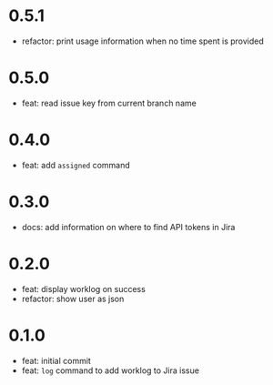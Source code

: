 # 0.5.1

- refactor: print usage information when no time spent is provided

# 0.5.0

- feat: read issue key from current branch name

# 0.4.0

- feat: add `assigned` command

# 0.3.0

- docs: add information on where to find API tokens in Jira

# 0.2.0

- feat: display worklog on success
- refactor: show user as json

# 0.1.0

- feat: initial commit
- feat: `log` command to add worklog to Jira issue
